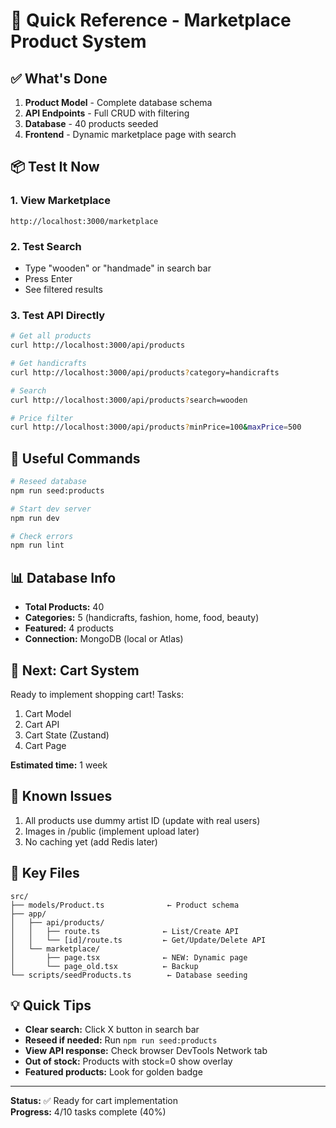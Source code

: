 # 🚀 Quick Reference - Marketplace Product System

## ✅ What's Done

1. **Product Model** - Complete database schema
2. **API Endpoints** - Full CRUD with filtering
3. **Database** - 40 products seeded
4. **Frontend** - Dynamic marketplace page with search

## 📦 Test It Now

### 1. View Marketplace
```
http://localhost:3000/marketplace
```

### 2. Test Search
- Type "wooden" or "handmade" in search bar
- Press Enter
- See filtered results

### 3. Test API Directly
```bash
# Get all products
curl http://localhost:3000/api/products

# Get handicrafts
curl http://localhost:3000/api/products?category=handicrafts

# Search
curl http://localhost:3000/api/products?search=wooden

# Price filter
curl http://localhost:3000/api/products?minPrice=100&maxPrice=500
```

## 🔧 Useful Commands

```bash
# Reseed database
npm run seed:products

# Start dev server
npm run dev

# Check errors
npm run lint
```

## 📊 Database Info

- **Total Products:** 40
- **Categories:** 5 (handicrafts, fashion, home, food, beauty)
- **Featured:** 4 products
- **Connection:** MongoDB (local or Atlas)

## 🎯 Next: Cart System

Ready to implement shopping cart! Tasks:
1. Cart Model
2. Cart API
3. Cart State (Zustand)
4. Cart Page

**Estimated time:** 1 week

## 🐛 Known Issues

1. All products use dummy artist ID (update with real users)
2. Images in /public (implement upload later)
3. No caching yet (add Redis later)

## 📁 Key Files

```
src/
├── models/Product.ts              ← Product schema
├── app/
│   ├── api/products/
│   │   ├── route.ts              ← List/Create API
│   │   └── [id]/route.ts         ← Get/Update/Delete API
│   └── marketplace/
│       ├── page.tsx              ← NEW: Dynamic page
│       └── page_old.tsx          ← Backup
└── scripts/seedProducts.ts        ← Database seeding
```

## 💡 Quick Tips

- **Clear search:** Click X button in search bar
- **Reseed if needed:** Run `npm run seed:products`
- **View API response:** Check browser DevTools Network tab
- **Out of stock:** Products with stock=0 show overlay
- **Featured products:** Look for golden badge

---

**Status:** ✅ Ready for cart implementation  
**Progress:** 4/10 tasks complete (40%)
